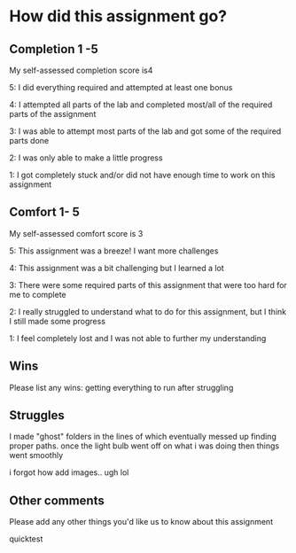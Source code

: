 # How did this assignment go?

## Completion 1 -5

My self-assessed completion score is4

5: I did everything required and attempted at least one bonus

4: I attempted all parts of the lab and completed most/all of the required parts of the assignment

3: I was able to attempt most parts of the lab and got some of the required parts done

2: I was only able to make a little progress

1: I got completely stuck and/or did not have enough time to work on this assignment

## Comfort 1- 5

My self-assessed comfort score is 3

5: This assignment was a breeze! I want more challenges

4: This assignment was a bit challenging but I learned a lot

3: There were some required parts of this assignment that were too hard for me to complete

2: I really struggled to understand what to do for this assignment, but I think I still made some progress

1: I feel completely lost and I was not able to further my understanding

## Wins

Please list any wins:
getting everything to run after struggling

## Struggles

I made "ghost" folders in the lines of which eventually messed up finding proper paths. once the light bulb went off on what i was doing then things went smoothly

i forgot how add images.. ugh lol

## Other comments

Please add any other things you'd like us to know about this assignment

quicktest
